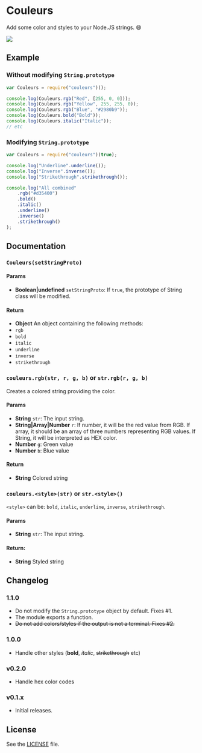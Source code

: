 Couleurs
========
Add some color and styles to your Node.JS strings. :smile:

![](http://i.imgur.com/M83wW95.png)

## Example

### Without modifying `String.prototype`

```js
var Couleurs = require("couleurs")();

console.log(Couleurs.rgb("Red", [255, 0, 0]));
console.log(Couleurs.rgb("Yellow", 255, 255, 0));
console.log(Couleurs.rgb("Blue", "#2980b9"));
console.log(Couleurs.bold("Bold"));
console.log(Couleurs.italic("Italic"));
// etc
```

### Modifying `String.prototype`

```js
var Couleurs = require("couleurs")(true);

console.log("Underline".underline());
console.log("Inverse".inverse());
console.log("Strikethrough".strikethrough());

console.log("All combined"
    .rgb("#d35400")
    .bold()
    .italic()
    .underline()
    .inverse()
    .strikethrough()
);
```

## Documentation

### `Couleurs(setStringProto)`

#### Params
- **Boolean|undefined** `setStringProto`: If `true`, the prototype of String class will be modified.

#### Return
- **Object** An object containing the following methods:
 - `rgb`
 - `bold`
 - `italic`
 - `underline`
 - `inverse`
 - `strikethrough`

### `couleurs.rgb(str, r, g, b)` or `str.rgb(r, g, b)`
Creates a colored string providing the color.

#### Params
- **String** `str`: The input string.
- **String|Array|Number** `r`: If number, it will be the red value from RGB. If array, it should be an array of three numbers representing RGB values.
If String, it will be interpreted as HEX color.
- **Number** `g`: Green value
- **Number** `b`: Blue value

#### Return
- **String** Colored string

### `couleurs.<style>(str)` or `str.<style>()`
`<style>` can be: `bold`, `italic`, `underline`, `inverse`, `strikethrough`.

#### Params
- **String** `str`: The input string.

#### Return:
* **String** Styled string

## Changelog

### 1.1.0
 - Do not modify the `String.prototype` object by default. Fixes #1.
 - The module exports a function.
 - ~~Do not add colors/styles if the output is not a terminal. Fixes #2.~~

### 1.0.0
 - Handle other styles (**bold**, *italic*, ~~strikethrough~~ etc)

### v0.2.0
 - Handle hex color codes

### v0.1.x
 - Initial releases.

## License
See the [LICENSE](/LICENSE) file.
